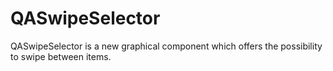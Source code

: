 QASwipeSelector
===============

QASwipeSelector is a new graphical component which offers the possibility to swipe between items.
